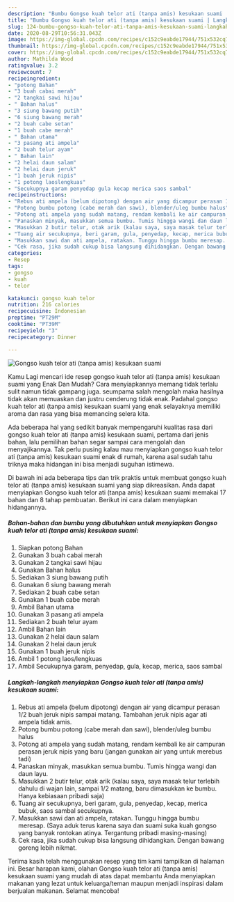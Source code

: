 ```yaml
---
description: "Bumbu Gongso kuah telor ati (tanpa amis) kesukaan suami | Langkah Membuat Gongso kuah telor ati (tanpa amis) kesukaan suami Yang Lezat"
title: "Bumbu Gongso kuah telor ati (tanpa amis) kesukaan suami | Langkah Membuat Gongso kuah telor ati (tanpa amis) kesukaan suami Yang Lezat"
slug: 124-bumbu-gongso-kuah-telor-ati-tanpa-amis-kesukaan-suami-langkah-membuat-gongso-kuah-telor-ati-tanpa-amis-kesukaan-suami-yang-lezat
date: 2020-08-29T10:56:31.043Z
image: https://img-global.cpcdn.com/recipes/c152c9eabde17944/751x532cq70/gongso-kuah-telor-ati-tanpa-amis-kesukaan-suami-foto-resep-utama.jpg
thumbnail: https://img-global.cpcdn.com/recipes/c152c9eabde17944/751x532cq70/gongso-kuah-telor-ati-tanpa-amis-kesukaan-suami-foto-resep-utama.jpg
cover: https://img-global.cpcdn.com/recipes/c152c9eabde17944/751x532cq70/gongso-kuah-telor-ati-tanpa-amis-kesukaan-suami-foto-resep-utama.jpg
author: Mathilda Wood
ratingvalue: 3.2
reviewcount: 7
recipeingredient:
- "potong Bahan"
- "3 buah cabai merah"
- "2 tangkai sawi hijau"
- " Bahan halus"
- "3 siung bawang putih"
- "6 siung bawang merah"
- "2 buah cabe setan"
- "1 buah cabe merah"
- " Bahan utama"
- "3 pasang ati ampela"
- "2 buah telur ayam"
- " Bahan lain"
- "2 helai daun salam"
- "2 helai daun jeruk"
- "1 buah jeruk nipis"
- "1 potong laoslengkuas"
- "Secukupnya garam penyedap gula kecap merica saos sambal"
recipeinstructions:
- "Rebus ati ampela (belum dipotong) dengan air yang dicampur perasan 1/2 buah jeruk nipis sampai matang. Tambahan jeruk nipis agar ati ampela tidak amis."
- "Potong bumbu potong (cabe merah dan sawi), blender/uleg bumbu halus"
- "Potong ati ampela yang sudah matang, rendam kembali ke air campuran perasan jeruk nipis yang baru (jangan gunakan air yang untuk merebus tadi)"
- "Panaskan minyak, masukkan semua bumbu. Tumis hingga wangi dan daun layu."
- "Masukkan 2 butir telur, otak arik (kalau saya, saya masak telur terlebih dahulu di wajan lain, sampai 1/2 matang, baru dimasukkan ke bumbu. Hanya kebiasaan pribadi saja)"
- "Tuang air secukupnya, beri garam, gula, penyedap, kecap, merica bubuk, saos sambal secukupnya."
- "Masukkan sawi dan ati ampela, ratakan. Tunggu hingga bumbu meresap. (Saya aduk terus karena saya dan suami suka kuah gongso yang banyak rontokan atinya. Tergantung pribadi masing-masing)"
- "Cek rasa, jika sudah cukup bisa langsung dihidangkan. Dengan bawang goreng lebih nikmat."
categories:
- Resep
tags:
- gongso
- kuah
- telor

katakunci: gongso kuah telor 
nutrition: 216 calories
recipecuisine: Indonesian
preptime: "PT29M"
cooktime: "PT39M"
recipeyield: "3"
recipecategory: Dinner

---
```



![Gongso kuah telor ati (tanpa amis) kesukaan suami](https://img-global.cpcdn.com/recipes/c152c9eabde17944/751x532cq70/gongso-kuah-telor-ati-tanpa-amis-kesukaan-suami-foto-resep-utama.jpg)

Kamu Lagi mencari ide resep gongso kuah telor ati (tanpa amis) kesukaan suami yang Enak Dan Mudah? Cara menyiapkannya memang tidak terlalu sulit namun tidak gampang juga. seumpama salah mengolah maka hasilnya tidak akan memuaskan dan justru cenderung tidak enak. Padahal gongso kuah telor ati (tanpa amis) kesukaan suami yang enak selayaknya memiliki aroma dan rasa yang bisa memancing selera kita.



Ada beberapa hal yang sedikit banyak mempengaruhi kualitas rasa dari gongso kuah telor ati (tanpa amis) kesukaan suami, pertama dari jenis bahan, lalu pemilihan bahan segar sampai cara mengolah dan menyajikannya. Tak perlu pusing kalau mau menyiapkan gongso kuah telor ati (tanpa amis) kesukaan suami enak di rumah, karena asal sudah tahu triknya maka hidangan ini bisa menjadi suguhan istimewa.


Di bawah ini ada beberapa tips dan trik praktis untuk membuat gongso kuah telor ati (tanpa amis) kesukaan suami yang siap dikreasikan. Anda dapat menyiapkan Gongso kuah telor ati (tanpa amis) kesukaan suami memakai 17 bahan dan 8 tahap pembuatan. Berikut ini cara dalam menyiapkan hidangannya.

<!--inarticleads1-->

##### Bahan-bahan dan bumbu yang dibutuhkan untuk menyiapkan Gongso kuah telor ati (tanpa amis) kesukaan suami:

1. Siapkan potong Bahan
1. Gunakan 3 buah cabai merah
1. Gunakan 2 tangkai sawi hijau
1. Gunakan  Bahan halus
1. Sediakan 3 siung bawang putih
1. Gunakan 6 siung bawang merah
1. Sediakan 2 buah cabe setan
1. Gunakan 1 buah cabe merah
1. Ambil  Bahan utama
1. Gunakan 3 pasang ati ampela
1. Sediakan 2 buah telur ayam
1. Ambil  Bahan lain
1. Gunakan 2 helai daun salam
1. Gunakan 2 helai daun jeruk
1. Gunakan 1 buah jeruk nipis
1. Ambil 1 potong laos/lengkuas
1. Ambil Secukupnya garam, penyedap, gula, kecap, merica, saos sambal




<!--inarticleads2-->

##### Langkah-langkah menyiapkan Gongso kuah telor ati (tanpa amis) kesukaan suami:

1. Rebus ati ampela (belum dipotong) dengan air yang dicampur perasan 1/2 buah jeruk nipis sampai matang. Tambahan jeruk nipis agar ati ampela tidak amis.
1. Potong bumbu potong (cabe merah dan sawi), blender/uleg bumbu halus
1. Potong ati ampela yang sudah matang, rendam kembali ke air campuran perasan jeruk nipis yang baru (jangan gunakan air yang untuk merebus tadi)
1. Panaskan minyak, masukkan semua bumbu. Tumis hingga wangi dan daun layu.
1. Masukkan 2 butir telur, otak arik (kalau saya, saya masak telur terlebih dahulu di wajan lain, sampai 1/2 matang, baru dimasukkan ke bumbu. Hanya kebiasaan pribadi saja)
1. Tuang air secukupnya, beri garam, gula, penyedap, kecap, merica bubuk, saos sambal secukupnya.
1. Masukkan sawi dan ati ampela, ratakan. Tunggu hingga bumbu meresap. (Saya aduk terus karena saya dan suami suka kuah gongso yang banyak rontokan atinya. Tergantung pribadi masing-masing)
1. Cek rasa, jika sudah cukup bisa langsung dihidangkan. Dengan bawang goreng lebih nikmat.




Terima kasih telah menggunakan resep yang tim kami tampilkan di halaman ini. Besar harapan kami, olahan Gongso kuah telor ati (tanpa amis) kesukaan suami yang mudah di atas dapat membantu Anda menyiapkan makanan yang lezat untuk keluarga/teman maupun menjadi inspirasi dalam berjualan makanan. Selamat mencoba!
